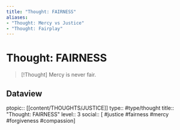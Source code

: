 ```yaml
---
title: "Thought: FAIRNESS"
aliases:
- "Thought: Mercy vs Justice"
- "Thought: Fairplay"
---
```

# Thought: FAIRNESS
> [!Thought]
> Mercy is never fair.

## Dataview
ptopic:: [[content/THOUGHTS/JUSTICE]]
type:: #type/thought
title:: "Thought: FAIRNESS"
level:: 3
social:: [ #justice #fairness #mercy #forgiveness #compassion]